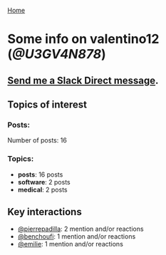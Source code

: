 [Home](https://kelu124.github.io/echommunity/)

# Some info on __valentino12__ (_@U3GV4N878_)


## [Send me a Slack Direct message](https://echopen.slack.com/messages/@valentino12/).

## Topics of interest

### Posts: 

Number of posts: 16

### Topics:

* __posts__: 16 posts
* __software__: 2 posts
* __medical__: 2 posts

## Key interactions 

* [@pierrepadilla](./U2X419KJS.md): 2 mention and/or reactions
* [@benchoufi](./U0B47KC3S.md): 1 mention and/or reactions
* [@emilie](./U0FN1B8KD.md): 1 mention and/or reactions
